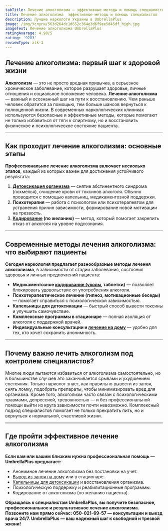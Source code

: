 ```yaml
---
tabTitle: Лечение алкоголизма — эффективные методы и помощь специалистов
title: Лечение алкоголизма  эффективные методы и помощь специалистов
description: Лучшие наркологи Украины в UmbrellaPlus
image: /img/Услуги/563d264dc1d652c364e3d6f9ee5d45df_high.jpg
imageText: Лечение алкоголизма UmbrellaPlus
ratingAvarage: 4.98/5
rating: '9283'
reviewType: alk-1
---
```


## Лечение алкоголизма: первый шаг к здоровой жизни

**Алкоголизм** — это не просто вредная привычка, а серьезное хроническое заболевание, которое разрушает здоровье, личные отношения и социальное положение человека. **Лечение алкоголизма** — важный и осознанный шаг на пути к восстановлению. Чем раньше человек обратится за помощью, тем больше шансов вернуться к полноценной жизни. В современных наркологических клиниках используются безопасные и эффективные методы, которые помогают не только избавиться от тяги к спиртному, но и восстановить физическое и психологическое состояние пациента.

***

## Как проходит лечение алкоголизма: основные этапы

**Профессиональное** **лечение алкоголизма включает несколько этапов**, каждый из которых важен для достижения устойчивого результата:

1. **[Детоксикация организма](https://umbrella-plus.com.ua/services/kapelnica-ot-alkogolia-umbrellaplus/)** — снятие абстинентного синдрома (похмелья), очищение крови от токсинов алкоголя. Обычно проводится с помощью капельниц, медикаментозной поддержки.
2. **Психотерапия** — работа с психологом или психотерапевтом для устранения причин зависимости, формирование новой мотивации на трезвость.
3. **[Кодирование](https://umbrella-plus.com.ua/services/kodirovka-ot-alkogolia-umbrellaplus/) (по желанию)** — метод, который помогает закрепить отказ от алкоголя на уровне подсознания.

***

## Современные методы лечения алкоголизма: что выбирают пациенты

**Сегодня наркология предлагает разнообразные методы лечения алкоголизма**, в зависимости от стадии заболевания, состояния здоровья и личных предпочтений пациента:

* **Медикаментозное [кодирование (уколы](https://umbrella-plus.com.ua/services/kodirovka-ot-alkogolia-disulfiram-umbrellaplus/), таблетки)** — позволяет блокировать удовольствие от употребления алкоголя.
* **Психотерапевтическое лечение (гипноз, мотивационные беседы)** — помогает справиться с психологической зависимостью.
* **Капельницы для детоксикации** — быстрый способ вывести токсины и улучшить самочувствие.
* **Комплексные программы в стационаре** — полная изоляция от алкоголя с поддержкой врачей.
* **Индивидуальные консультации и [лечение на дому](https://umbrella-plus.com.ua/services/kapelnica_ot_alkogola_na_domy_umbrellaplus/)** — удобно для тех, кто хочет сохранить анонимность.

***

## Почему важно лечить алкоголизм под контролем специалистов?

Многие люди пытаются избавиться от алкоголизма самостоятельно, но в большинстве случаев это заканчивается срывами и ухудшением состояния. Только нарколог знает, как правильно вывести из запоя, снять ломку, подобрать препараты, чтобы минимизировать вред для организма. Кроме того, алкоголизм часто связан с психологическими травмами, депрессией, тревожностью — и без профессиональной помощи выйти из круга зависимости почти невозможно. Комплексный подход специалистов помогает не только прекратить пить, но и вернуться к нормальной, счастливой жизни.

***

## Где пройти эффективное лечение алкоголизма

**Если вам или вашим близким нужна профессиональная помощь —  UmbrellaPlus предлагает:**

* Анонимное лечение алкоголизма без постановки на учет.
* [Вывод из запоя на дому](https://umbrella-plus.com.ua/services/vivod-iz-zapoia-na-domy-umbrellaplus/) или в стационаре.
* [Капельницы для детоксикации](https://umbrella-plus.com.ua/services/kapelnica-ot-alkogolia-umbrellaplus/) и восстановления организма.
* Психологическую поддержку и реабилитационные программы.
* Кодирование от алкоголизма (по желанию пациента).

**Обращаясь к специалистам UmbrellaPlus, вы получите безопасное, профессиональное и результативное лечение алкоголизма.
Позвоните нам прямо сейчас: 050-021-69-57 — консультации и выезд врача 24/7.
UmbrellaPlus — ваш надежный шаг к свободной и трезвой жизни!**
